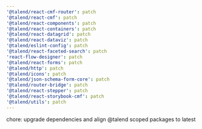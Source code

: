 ```yaml
---
'@talend/react-cmf-router': patch
'@talend/react-cmf': patch
'@talend/react-components': patch
'@talend/react-containers': patch
'@talend/react-datagrid': patch
'@talend/react-dataviz': patch
'@talend/eslint-config': patch
'@talend/react-faceted-search': patch
'react-flow-designer': patch
'@talend/react-forms': patch
'@talend/http': patch
'@talend/icons': patch
'@talend/json-schema-form-core': patch
'@talend/router-bridge': patch
'@talend/react-stepper': patch
'@talend/react-storybook-cmf': patch
'@talend/utils': patch
---
```


chore: upgrade dependencies and align @talend scoped packages to latest
